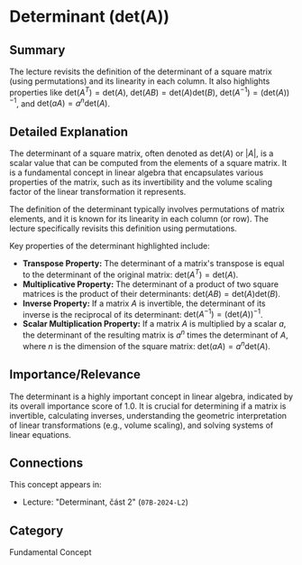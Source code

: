 # Determinant (det(A))

## Summary
The lecture revisits the definition of the determinant of a square matrix (using permutations) and its linearity in each column. It also highlights properties like $\text{det}(A^T) = \text{det}(A)$, $\text{det}(AB) = \text{det}(A)\text{det}(B)$, $\text{det}(A^{-1}) = (\text{det}(A))^{-1}$, and $\text{det}(aA) = a^n \text{det}(A)$.

## Detailed Explanation
The determinant of a square matrix, often denoted as $\text{det}(A)$ or $|A|$, is a scalar value that can be computed from the elements of a square matrix. It is a fundamental concept in linear algebra that encapsulates various properties of the matrix, such as its invertibility and the volume scaling factor of the linear transformation it represents.

The definition of the determinant typically involves permutations of matrix elements, and it is known for its linearity in each column (or row). The lecture specifically revisits this definition using permutations.

Key properties of the determinant highlighted include:
*   **Transpose Property:** The determinant of a matrix's transpose is equal to the determinant of the original matrix: $\text{det}(A^T) = \text{det}(A)$.
*   **Multiplicative Property:** The determinant of a product of two square matrices is the product of their determinants: $\text{det}(AB) = \text{det}(A)\text{det}(B)$.
*   **Inverse Property:** If a matrix $A$ is invertible, the determinant of its inverse is the reciprocal of its determinant: $\text{det}(A^{-1}) = (\text{det}(A))^{-1}$.
*   **Scalar Multiplication Property:** If a matrix $A$ is multiplied by a scalar $a$, the determinant of the resulting matrix is $a^n$ times the determinant of $A$, where $n$ is the dimension of the square matrix: $\text{det}(aA) = a^n \text{det}(A)$.

## Importance/Relevance
The determinant is a highly important concept in linear algebra, indicated by its overall importance score of 1.0. It is crucial for determining if a matrix is invertible, calculating inverses, understanding the geometric interpretation of linear transformations (e.g., volume scaling), and solving systems of linear equations.

## Connections
This concept appears in:
*   Lecture: "Determinant, část 2" (`07B-2024-L2`)

## Category
Fundamental Concept